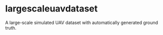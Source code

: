 # largescaleuavdataset
A large-scale simulated UAV dataset with automatically generated ground truth.
